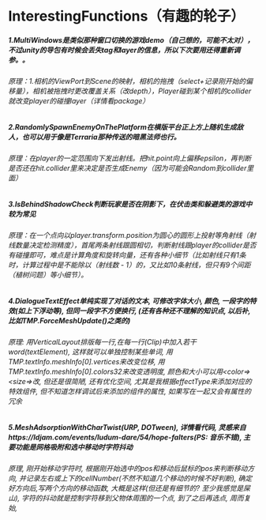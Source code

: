 # InterestingFunctions（有趣的轮子）


##### 1.MultiWindows是类似那种窗口切换的游戏demo（自己想的，可能不太对），不过unity的导包有时候会丢失tag和layer的信息，所以下次要用还得重新调参。。 
###### 原理：1.相机的ViewPort到Scene的映射，相机的拖拽（select+记录刚开始的偏移量），相机被拖拽时更改覆盖关系（改depth），Player碰到某个相机的collider就改变player的碰撞layer（详情看package）
##### 2.RandomlySpawnEnemyOnThePlatform在横版平台正上方上随机生成敌人，也可以用于像是Terraria那种传送的暗黑法师也行。
###### 原理：在player的一定范围向下发出射线。把hit.point向上偏移epsilon，再判断是否还在hit.collider里来决定是否生成Enemy（因为可能会Random到collider里面）
##### 3.IsBehindShadowCheck判断玩家是否在阴影下，在伏击类和躲避类的游戏中较为常见
###### 原理：在一个点向以player.transform.position为圆心的圆形上投射等角射线（射线数量决定检测精度），首尾两条射线跟圆相切，判断射线跟player的collider是否有碰撞即可，难点是计算角度和旋转向量，还有各种小细节（比如射线只有1条时，计算过程中是不能除以（射线数 - 1）的，又比如10条射线，但只有9个间距（植树问题）等小细节）。
##### 4.DialogueTextEffect单纯实现了对话的文本, 可修改字体大小, 颜色, 一段字的特效(如上下浮动等), 但同一段字不方便换行, (还有各种还不理解的知识点, 以后补, 比如TMP.ForceMeshUpdate()之类的)
###### 原理: 用VerticalLayout排版每一行,在每一行(Clip)中加入若干word(textElement), 这样就可以单独控制某些单词, 用TMP.textInfo.meshInfo[0].vertices来改变位移, 用TMP.textInfo.meshInfo[0].colors32来改变透明度, 颜色和大小可以用<color=><size=>改, 但还是很简陋, 还有优化空间, 尤其是我根据effectType来添加对应的特效组件, 但不知道怎样调试后来添加的组件的属性, 如果写在一起又会有属性的冗余
##### 5.MeshAdsorptionWithCharTwist(URP, DOTween), 详情看代码, 灵感来自https://ldjam.com/events/ludum-dare/54/hope-falters(PS: 音乐不错), 主要功能是网格吸附和选中移动时字符抖动
###### 原理, 刚开始移动字符时, 根据刚开始选中的pos和移动后鼠标的pos来判断移动方向, 并记录左右或上下的cellNumber(不然不知道几个移动的时候不好判断), 确定好方向后,写两个方向的移动函数, 大概是这样(但还是有细节的? 至少我感觉是屎山), 字符的抖动就是控制字符移到父物体周围的一个点, 到了之后再选点, 周而复始, 
